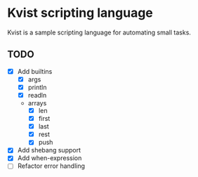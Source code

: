 # Kvist scripting language

Kvist is a sample scripting language for automating small tasks.

## TODO

 - [x] Add builtins
   - [x] args
   - [x] println
   - [x] readln
   - arrays
     - [x] len
     - [x] first
     - [x] last
     - [x] rest
     - [x] push
 - [x] Add shebang support
 - [x] Add when-expression
 - [ ] Refactor error handling

